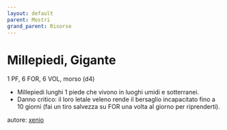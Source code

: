 ```yaml
---
layout: default
parent: Mostri
grand_parent: Risorse 
--- 
```


# Millepiedi, Gigante
1 PF, 6 FOR, 6 VOL, morso (d4)  
- Millepiedi lunghi 1 piede che vivono in luoghi umidi e sotterranei.
- Danno critico: il loro letale veleno rende il bersaglio incapacitato fino a 10 giorni (fai un tiro salvezza su FOR una volta al giorno per riprenderti).

autore: [xenio](https://xenioinabottle.blogspot.com) 
